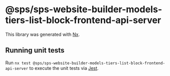 # @sps/sps-website-builder-models-tiers-list-block-frontend-api-server

This library was generated with [Nx](https://nx.dev).

## Running unit tests

Run `nx test @sps/sps-website-builder-models-tiers-list-block-frontend-api-server` to execute the unit tests via [Jest](https://jestjs.io).

